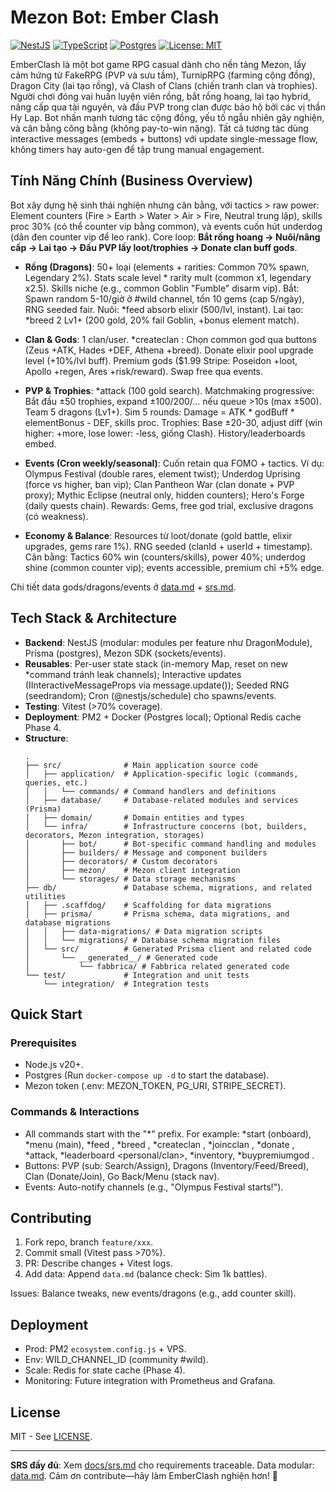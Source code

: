 # Mezon Bot: Ember Clash

[![NestJS](https://img.shields.io/badge/NestJS-^10.0-red)](https://nestjs.com/) [![TypeScript](https://img.shields.io/badge/TypeScript-^5.0-blue)](https://www.typescriptlang.org/) [![Postgres](https://img.shields.io/badge/Postgres-^15-green)](https://www.postgresql.org/) [![License: MIT](https://img.shields.io/badge/License-MIT-purple)](LICENSE)

EmberClash là một bot game RPG casual dành cho nền tảng Mezon, lấy cảm hứng từ FakeRPG (PVP và sưu tầm), TurnipRPG (farming cộng đồng), Dragon City (lai tạo rồng), và Clash of Clans (chiến tranh clan và trophies). Người chơi đóng vai huấn luyện viên rồng, bắt rồng hoang, lai tạo hybrid, nâng cấp qua tài nguyên, và đấu PVP trong clan được bảo hộ bởi các vị thần Hy Lạp. Bot nhấn mạnh tương tác cộng đồng, yếu tố ngẫu nhiên gây nghiện, và cân bằng công bằng (không pay-to-win nặng). Tất cả tương tác dùng interactive messages (embeds + buttons) với update single-message flow, không timers hay auto-gen để tập trung manual engagement.

## Tính Năng Chính (Business Overview)
Bot xây dựng hệ sinh thái nghiện nhưng cân bằng, với tactics > raw power: Element counters (Fire > Earth > Water > Air > Fire, Neutral trung lập), skills proc 30% (có thể counter vip bằng common), và events cuốn hút underdog (dân đen counter vip để leo rank). Core loop: **Bắt rồng hoang → Nuôi/nâng cấp → Lai tạo → Đấu PVP lấy loot/trophies → Donate clan buff gods**. 

- **Rồng (Dragons)**: 50+ loại (elements + rarities: Common 70% spawn, Legendary 2%). Stats scale level * rarity mult (common x1, legendary x2.5). Skills niche (e.g., common Goblin "Fumble" disarm vip). Bắt: Spawn random 5-10/giờ ở #wild channel, tốn 10 gems (cap 5/ngày), RNG seeded fair. Nuôi: *feed absorb elixir (500/lvl, instant). Lai tạo: *breed 2 Lv1+ (200 gold, 20% fail Goblin, +bonus element match).
  
- **Clan & Gods**: 1 clan/user. *createclan <name>: Chọn common god qua buttons (Zeus +ATK, Hades +DEF, Athena +breed). Donate elixir pool upgrade level (+10%/lvl buff). Premium gods ($1.99 Stripe: Poseidon +loot, Apollo +regen, Ares +risk/reward). Swap free qua events.

- **PVP & Trophies**: *attack (100 gold search). Matchmaking progressive: Bắt đầu ±50 trophies, expand ±100/200/... nếu queue >10s (max ±500). Team 5 dragons (Lv1+). Sim 5 rounds: Damage = ATK * godBuff * elementBonus - DEF, skills proc. Trophies: Base ±20-30, adjust diff (win higher: +more, lose lower: -less, giống Clash). History/leaderboards embed.

- **Events (Cron weekly/seasonal)**: Cuốn retain qua FOMO + tactics. Ví dụ: Olympus Festival (double rares, element twist); Underdog Uprising (force vs higher, ban vip); Clan Pantheon War (clan donate + PVP proxy); Mythic Eclipse (neutral only, hidden counters); Hero's Forge (daily quests chain). Rewards: Gems, free god trial, exclusive dragons (có weakness).

- **Economy & Balance**: Resources từ loot/donate (gold battle, elixir upgrades, gems rare 1%). RNG seeded (clanId + userId + timestamp). Cân bằng: Tactics 60% win (counters/skills), power 40%; underdog shine (common counter vip); events accessible, premium chỉ +5% edge.

Chi tiết data gods/dragons/events ở [data.md](docs/data.md) + [srs.md](docs/srs.md).

## Tech Stack & Architecture
- **Backend**: NestJS (modular: modules per feature như DragonModule), Prisma (postgres), Mezon SDK (sockets/events).
- **Reusables**: Per-user state stack (in-memory Map, reset on new *command tránh leak channels); Interactive updates (IInteractiveMessageProps via message.update()); Seeded RNG (seedrandom); Cron (@nestjs/schedule) cho spawns/events.
- **Testing**: Vitest (>70% coverage).
- **Deployment**: PM2 + Docker (Postgres local); Optional Redis cache Phase 4.
- **Structure**:
  ```
  .
  ├── src/              # Main application source code
  │   ├── application/  # Application-specific logic (commands, queries, etc.)
  │   │   └── commands/ # Command handlers and definitions
  │   ├── database/     # Database-related modules and services (Prisma)
  │   ├── domain/       # Domain entities and types
  │   └── infra/        # Infrastructure concerns (bot, builders, decorators, Mezon integration, storages)
  │       ├── bot/      # Bot-specific command handling and modules
  │       ├── builders/ # Message and component builders
  │       ├── decorators/ # Custom decorators
  │       ├── mezon/    # Mezon client integration
  │       └── storages/ # Data storage mechanisms
  ├── db/               # Database schema, migrations, and related utilities
  │   ├── .scaffdog/    # Scaffolding for data migrations
  │   ├── prisma/       # Prisma schema, data migrations, and database migrations
  │   │   ├── data-migrations/ # Data migration scripts
  │   │   └── migrations/ # Database schema migration files
  │   └── src/          # Generated Prisma client and related code
  │       └── __generated__/ # Generated code
  │           └── fabbrica/ # Fabbrica related generated code
  └── test/             # Integration and unit tests
      └── integration/  # Integration tests
  ```

## Quick Start
### Prerequisites
- Node.js v20+.
- Postgres (Run `docker-compose up -d` to start the database).
- Mezon token (.env: MEZON_TOKEN, PG_URI, STRIPE_SECRET).

### Commands & Interactions
- All commands start with the "*" prefix. For example: *start (onboard), *menu (main), *feed <id> <amt>, *breed <d1> <d2>, *createclan <name>, *joincclan <id>, *donate <amt>, *attack, *leaderboard <personal/clan>, *inventory, *buypremiumgod <god>.
- Buttons: PVP (sub: Search/Assign), Dragons (Inventory/Feed/Breed), Clan (Donate/Join), Go Back/Menu (stack nav).
- Events: Auto-notify channels (e.g., "Olympus Festival starts!").

## Contributing
1. Fork repo, branch `feature/xxx`.
2. Commit small (Vitest pass >70%).
3. PR: Describe changes + Vitest logs.
4. Add data: Append `data.md` (balance check: Sim 1k battles).

Issues: Balance tweaks, new events/dragons (e.g., add counter skill).

## Deployment
- Prod: PM2 `ecosystem.config.js` + VPS.
- Env: WILD_CHANNEL_ID (community #wild).
- Scale: Redis for state cache (Phase 4).
- Monitoring: Future integration with Prometheus and Grafana.

## License
MIT - See [LICENSE](LICENSE).

---

**SRS đầy đủ**: Xem [docs/srs.md](docs/srs.md) cho requirements traceable. Data modular: [data.md](data/gods.json). Cảm ơn contribute—hãy làm EmberClash nghiện hơn! 🚀